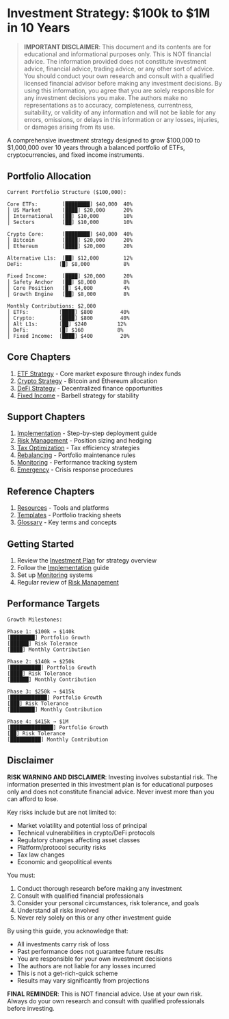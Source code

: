 # Investment Strategy: $100k to $1M in 10 Years

> **IMPORTANT DISCLAIMER**: This document and its contents are for educational and informational purposes only. This is NOT financial advice. The information provided does not constitute investment advice, financial advice, trading advice, or any other sort of advice. You should conduct your own research and consult with a qualified licensed financial advisor before making any investment decisions. By using this information, you agree that you are solely responsible for any investment decisions you make. The authors make no representations as to accuracy, completeness, currentness, suitability, or validity of any information and will not be liable for any errors, omissions, or delays in this information or any losses, injuries, or damages arising from its use.

A comprehensive investment strategy designed to grow $100,000 to $1,000,000 over 10 years through a balanced portfolio of ETFs, cryptocurrencies, and fixed income instruments.

## Portfolio Allocation
```
Current Portfolio Structure ($100,000):

Core ETFs:        [████████] $40,000  40%
│ US Market       [████] $20,000      20%
│ International   [██] $10,000        10%
│ Sectors         [██] $10,000        10%

Crypto Core:      [████████] $40,000  40%
│ Bitcoin         [████] $20,000      20%
│ Ethereum        [████] $20,000      20%

Alternative L1s:  [██] $12,000        12%
DeFi:            [█] $8,000           8%

Fixed Income:     [████] $20,000      20%
│ Safety Anchor   [██] $8,000         8%
│ Core Position   [█] $4,000          4%
│ Growth Engine   [██] $8,000         8%

Monthly Contributions: $2,000
│ ETFs:          [████] $800         40%
│ Crypto:        [████] $800         40%
│ Alt L1s:       [██] $240          12%
│ DeFi:          [█] $160           8%
│ Fixed Income:  [████] $400         20%
```

## Core Chapters
1. [ETF Strategy](chapters/etfs.md) - Core market exposure through index funds
2. [Crypto Strategy](chapters/crypto.md) - Bitcoin and Ethereum allocation
3. [DeFi Strategy](chapters/defi.md) - Decentralized finance opportunities
4. [Fixed Income](chapters/fixed_income.md) - Barbell strategy for stability

## Support Chapters
1. [Implementation](chapters/implementation.md) - Step-by-step deployment guide
2. [Risk Management](chapters/risk_management.md) - Position sizing and hedging
3. [Tax Optimization](chapters/tax_optimization.md) - Tax efficiency strategies
4. [Rebalancing](chapters/rebalancing.md) - Portfolio maintenance rules
5. [Monitoring](chapters/monitoring.md) - Performance tracking system
6. [Emergency](chapters/emergency.md) - Crisis response procedures

## Reference Chapters
1. [Resources](chapters/resources.md) - Tools and platforms
2. [Templates](chapters/templates.md) - Portfolio tracking sheets
3. [Glossary](chapters/glossary.md) - Key terms and concepts

## Getting Started
1. Review the [Investment Plan](plan.md) for strategy overview
2. Follow the [Implementation](chapters/implementation.md) guide
3. Set up [Monitoring](chapters/monitoring.md) systems
4. Regular review of [Risk Management](chapters/risk_management.md)

## Performance Targets
```
Growth Milestones:

Phase 1: $100k → $140k
[████████] Portfolio Growth
[██████] Risk Tolerance
[████] Monthly Contribution

Phase 2: $140k → $250k
[██████████] Portfolio Growth
[████] Risk Tolerance
[██████] Monthly Contribution

Phase 3: $250k → $415k
[████████████] Portfolio Growth
[███] Risk Tolerance
[████████] Monthly Contribution

Phase 4: $415k → $1M
[██████████████] Portfolio Growth
[██] Risk Tolerance
[██████████] Monthly Contribution
```

## Disclaimer

**RISK WARNING AND DISCLAIMER**: Investing involves substantial risk. The information presented in this investment plan is for educational purposes only and does not constitute financial advice. Never invest more than you can afford to lose.

Key risks include but are not limited to:
- Market volatility and potential loss of principal
- Technical vulnerabilities in crypto/DeFi protocols
- Regulatory changes affecting asset classes
- Platform/protocol security risks
- Tax law changes
- Economic and geopolitical events

You must:
1. Conduct thorough research before making any investment
2. Consult with qualified financial professionals
3. Consider your personal circumstances, risk tolerance, and goals
4. Understand all risks involved
5. Never rely solely on this or any other investment guide

By using this guide, you acknowledge that:
- All investments carry risk of loss
- Past performance does not guarantee future results
- You are responsible for your own investment decisions
- The authors are not liable for any losses incurred
- This is not a get-rich-quick scheme
- Results may vary significantly from projections

**FINAL REMINDER**: This is NOT financial advice. Use at your own risk. Always do your own research and consult with qualified professionals before investing.